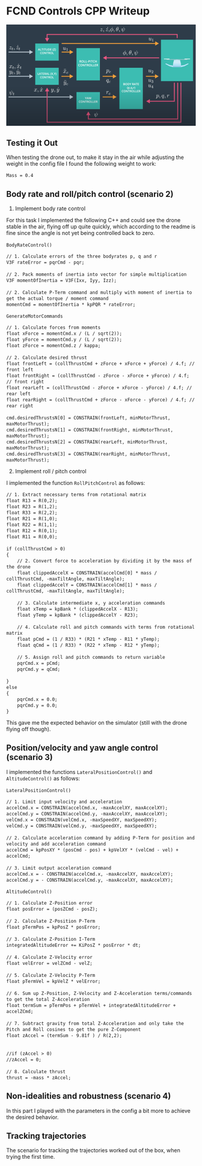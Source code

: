 # FCND Controls CPP Writeup

![3D Control Architecture](3D_Control_Architecture.png)

## Testing it Out ###
When testing the drone out, to make it stay in the air while adjusting the weight in the config file I found the following weight to work:
```
Mass = 0.4
```


## Body rate and roll/pitch control (scenario 2) ###

1. Implement body rate control

For this task I implemented the following C++ and could see the drone stable in the air, flying off up quite quickly, which according to the readme is fine since the angle is not yet being controlled back to zero.

`BodyRateControl()`

```
// 1. Calculate errors of the three bodyrates p, q and r
V3F rateError = pqrCmd - pqr;

// 2. Pack moments of inertia into vector for simple multiplication
V3F momentOfInertia = V3F(Ixx, Iyy, Izz);

// 2. Calculate P-Term command and multiply with moment of inertia to get the actual torque / moment command
momentCmd = momentOfInertia * kpPQR * rateError;
```

`GenerateMotorCommands`

```
// 1. Calculate forces from moments
float xForce = momentCmd.x / (L / sqrt(2));
float yForce = momentCmd.y / (L / sqrt(2));
float zForce = momentCmd.z / kappa;

// 2. Calculate desired thrust
float frontLeft = (collThrustCmd + zForce + xForce + yForce) / 4.f; // front left
float frontRight = (collThrustCmd - zForce - xForce + yForce) / 4.f; // front right
float rearLeft = (collThrustCmd - zForce + xForce - yForce) / 4.f; // rear left
float rearRight = (collThrustCmd + zForce - xForce - yForce) / 4.f; // rear right

cmd.desiredThrustsN[0] = CONSTRAIN(frontLeft, minMotorThrust, maxMotorThrust);
cmd.desiredThrustsN[1] = CONSTRAIN(frontRight, minMotorThrust, maxMotorThrust);
cmd.desiredThrustsN[2] = CONSTRAIN(rearLeft, minMotorThrust, maxMotorThrust);
cmd.desiredThrustsN[3] = CONSTRAIN(rearRight, minMotorThrust, maxMotorThrust);
```

2. Implement roll / pitch control

I implemented the function `RollPitchControl` as follows:

```
// 1. Extract necessary terms from rotational matrix
float R13 = R(0,2);
float R23 = R(1,2);
float R33 = R(2,2);
float R21 = R(1,0);
float R22 = R(1,1);
float R12 = R(0,1);
float R11 = R(0,0);

if (collThrustCmd > 0)
{
    // 2. Convert force to acceleration by dividing it by the mass of the drone
    float clippedAccelX = CONSTRAIN(accelCmd[0] * mass / collThrustCmd, -maxTiltAngle, maxTiltAngle);
    float clippedAccelY = CONSTRAIN(accelCmd[1] * mass / collThrustCmd, -maxTiltAngle, maxTiltAngle);

    // 3. Calculate intermediate x, y acceleration commands
    float xTemp = kpBank * (clippedAccelX - R13);
    float yTemp = kpBank * (clippedAccelY - R23);

    // 4. Calculate roll and pitch commands with terms from rotational matrix
    float pCmd = (1 / R33) * (R21 * xTemp - R11 * yTemp);
    float qCmd = (1 / R33) * (R22 * xTemp - R12 * yTemp);

    // 5. Assign roll and pitch commands to return variable
    pqrCmd.x = pCmd;
    pqrCmd.y = qCmd;

}
else
{
    pqrCmd.x = 0.0;
    pqrCmd.y = 0.0;
}
```
This gave me the expected behavior on the simulator (still with the drone flying off though).

## Position/velocity and yaw angle control (scenario 3) ##

I implemented the functions `LateralPositionControl()` and `AltitudeControl()` as follows:

`LateralPositionControl()`

```
// 1. Limit input velocity and acceleration
accelCmd.x = CONSTRAIN(accelCmd.x, -maxAccelXY, maxAccelXY);
accelCmd.y = CONSTRAIN(accelCmd.y, -maxAccelXY, maxAccelXY);
velCmd.x = CONSTRAIN(velCmd.x, -maxSpeedXY, maxSpeedXY);
velCmd.y = CONSTRAIN(velCmd.y, -maxSpeedXY, maxSpeedXY);

// 2. Calculate acceleration command by adding P-Term for position and velocity and add acceleration command
accelCmd = kpPosXY * (posCmd - pos) + kpVelXY * (velCmd - vel) + accelCmd;

// 3. Limit output acceleration command
accelCmd.x = - CONSTRAIN(accelCmd.x, -maxAccelXY, maxAccelXY);
accelCmd.y = - CONSTRAIN(accelCmd.y, -maxAccelXY, maxAccelXY);
```

`AltitudeControl()`

```
// 1. Calculate Z-Position error
float posError = (posZCmd - posZ);

// 2. Calculate Z-Position P-Term
float pTermPos = kpPosZ * posError;

// 3. Calculate Z-Position I-Term
integratedAltitudeError += KiPosZ * posError * dt;

// 4. Calculate Z-Velocity error
float velError = velZCmd - velZ;

// 5. Calculate Z-Velocity P-Term
float pTermVel = kpVelZ * velError;

// 6. Sum up Z-Position, Z-Velocity and Z-Acceleration terms/commands to get the total Z-Acceleration
float termSum = pTermPos + pTermVel + integratedAltitudeError + accelZCmd;

// 7. Subtract gravity from total Z-Acceleration and only take the Pitch and Roll cosines to get the pure Z-Component
float zAccel = (termSum - 9.81f ) / R(2,2);


//if (zAccel > 0)
//zAccel = 0;

// 8. Calculate thrust
thrust = -mass * zAccel;
```


## Non-idealities and robustness (scenario 4) ##

In this part I played with the parameters in the config a bit more to achieve the desired behavior.

## Tracking trajectories ##

The scenario for tracking the trajectories worked out of the box, when trying the first time.

